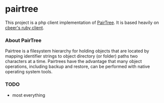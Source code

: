 # pairtree

This project is a php client implementation of [PairTree](https://confluence.ucop.edu/display/Curation/PairTree). It is based heavily on [cbeer's ruby client](https://github.com/cbeer/pairtree).

### About PairTree

Pairtree is a filesystem hierarchy for holding objects that are located by mapping identifier strings to object directory (or folder) paths two characters at a time. Pairtrees have the advantage that many object operations, including backup and restore, can be performed with native operating system tools.

### TODO

* most everything 